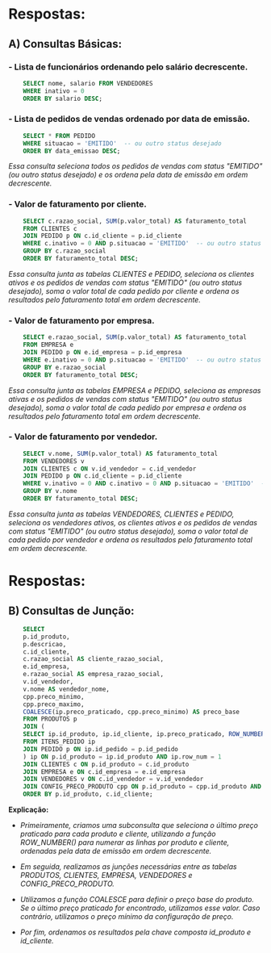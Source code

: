 # Respostas:


## A) **Consultas Básicas:**

### - Lista de funcionários ordenando pelo salário decrescente.

````SQL
    SELECT nome, salario FROM VENDEDORES
    WHERE inativo = 0
    ORDER BY salario DESC; 
````

### - Lista de pedidos de vendas ordenado por data de emissão.

````SQL
    SELECT * FROM PEDIDO
    WHERE situacao = 'EMITIDO'  -- ou outro status desejado
    ORDER BY data_emissao DESC;
````

*Essa consulta seleciona todos os pedidos de vendas com status "EMITIDO" (ou outro status desejado) e os ordena pela data de emissão em ordem decrescente.*

### - Valor de faturamento por cliente.

````SQL
    SELECT c.razao_social, SUM(p.valor_total) AS faturamento_total
    FROM CLIENTES c
    JOIN PEDIDO p ON c.id_cliente = p.id_cliente
    WHERE c.inativo = 0 AND p.situacao = 'EMITIDO'  -- ou outro status desejado
    GROUP BY c.razao_social
    ORDER BY faturamento_total DESC;
````

*Essa consulta junta as tabelas CLIENTES e PEDIDO, seleciona os clientes ativos e os pedidos de vendas com status "EMITIDO" (ou outro status desejado), soma o valor total de cada pedido por cliente e ordena os resultados pelo faturamento total em ordem decrescente.*

### - Valor de faturamento por empresa.

````SQL
    SELECT e.razao_social, SUM(p.valor_total) AS faturamento_total
    FROM EMPRESA e
    JOIN PEDIDO p ON e.id_empresa = p.id_empresa
    WHERE e.inativo = 0 AND p.situacao = 'EMITIDO'  -- ou outro status desejado
    GROUP BY e.razao_social
    ORDER BY faturamento_total DESC;
````
*Essa consulta junta as tabelas EMPRESA e PEDIDO, seleciona as empresas ativas e os pedidos de vendas com status "EMITIDO" (ou outro status desejado), soma o valor total de cada pedido por empresa e ordena os resultados pelo faturamento total em ordem decrescente.*

### - Valor de faturamento por vendedor.

````SQL
    SELECT v.nome, SUM(p.valor_total) AS faturamento_total
    FROM VENDEDORES v
    JOIN CLIENTES c ON v.id_vendedor = c.id_vendedor
    JOIN PEDIDO p ON c.id_cliente = p.id_cliente
    WHERE v.inativo = 0 AND c.inativo = 0 AND p.situacao = 'EMITIDO'  -- ou outro status desejado
    GROUP BY v.nome
    ORDER BY faturamento_total DESC;
````

*Essa consulta junta as tabelas VENDEDORES, CLIENTES e PEDIDO, seleciona os vendedores ativos, os clientes ativos e os pedidos de vendas com status "EMITIDO" (ou outro status desejado), soma o valor total de cada pedido por vendedor e ordena os resultados pelo faturamento total em ordem decrescente.*

# Respostas:


## B) **Consultas de Junção:**

````SQL
    SELECT 
    p.id_produto,
    p.descricao,
    c.id_cliente,
    c.razao_social AS cliente_razao_social,
    e.id_empresa,
    e.razao_social AS empresa_razao_social,
    v.id_vendedor,
    v.nome AS vendedor_nome,
    cpp.preco_minimo,
    cpp.preco_maximo,
    COALESCE(ip.preco_praticado, cpp.preco_minimo) AS preco_base
    FROM PRODUTOS p
    JOIN (
    SELECT ip.id_produto, ip.id_cliente, ip.preco_praticado, ROW_NUMBER() OVER (PARTITION BY ip.id_produto, ip.id_cliente ORDER BY ip.data_emissao DESC) AS row_num
    FROM ITENS_PEDIDO ip
    JOIN PEDIDO p ON ip.id_pedido = p.id_pedido
    ) ip ON p.id_produto = ip.id_produto AND ip.row_num = 1
    JOIN CLIENTES c ON p.id_produto = c.id_produto
    JOIN EMPRESA e ON c.id_empresa = e.id_empresa
    JOIN VENDEDORES v ON c.id_vendedor = v.id_vendedor
    JOIN CONFIG_PRECO_PRODUTO cpp ON p.id_produto = cpp.id_produto AND c.id_empresa = cpp.id_empresa
    ORDER BY p.id_produto, c.id_cliente;
````

**Explicação:**

- *Primeiramente, criamos uma subconsulta que seleciona o último preço praticado para cada produto e cliente, utilizando a função ROW_NUMBER() para numerar as linhas por produto e cliente, ordenadas pela data de emissão em ordem decrescente.*

- *Em seguida, realizamos as junções necessárias entre as tabelas PRODUTOS, CLIENTES, EMPRESA, VENDEDORES e CONFIG_PRECO_PRODUTO.*

- *Utilizamos a função COALESCE para definir o preço base do produto. Se o último preço praticado for encontrado, utilizamos esse valor. Caso contrário, utilizamos o preço mínimo da configuração de preço.*

- *Por fim, ordenamos os resultados pela chave composta id_produto e id_cliente.*
